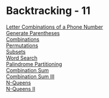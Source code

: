 # Backtracking - 11

[Letter Combinations of a Phone Number](https://leetcode.com/problems/letter-combinations-of-a-phone-number)\
[Generate Parentheses](https://leetcode.com/problems/generate-parentheses)\
[Combinations](https://leetcode.com/problems/combinations)\
[Permutations](https://leetcode.com/problems/permutations)\
[Subsets](https://leetcode.com/problems/subsets)\
[Word Search](https://leetcode.com/problems/word-search)\
[Palindrome Partitioning](https://leetcode.com/problems/palindrome-partitioning)\
[Combination Sum](https://leetcode.com/problems/combination-sum)\
[Combination Sum III](https://leetcode.com/problems/combination-sum-iii)\
[N-Queens](https://leetcode.com/problems/n-queens)\
[N-Queens II](https://leetcode.com/problems/n-queens-ii)
